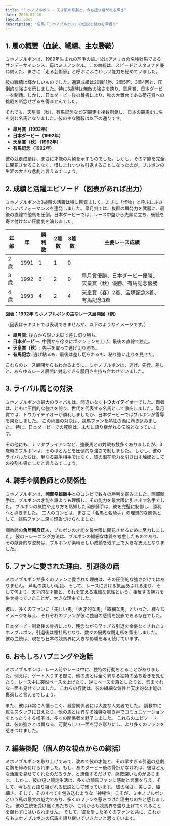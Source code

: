 ```yaml
---
title: "ミホノブルボン - 天才肌の悲劇と、今も語り継がれる輝き"
date: 2025-07-10
layout: post
description: "名馬『ミホノブルボン』の伝説と魅力を深堀り"
---
```


## 1. 馬の概要（血統、戦績、主な勝鞍）

ミホノブルボンは、1989年生まれの芦毛の雄。父はアメリカの名種牡馬であるサンデーサイレンス、母はミスアンクル。この血統は、スピードとスタミナを兼ね備えた、まさに「走る芸術家」と呼ぶにふさわしい能力を秘めていました。  

彼の戦績は輝かしいものでした。通算成績は20戦11勝、2着5回、3着4回と、圧倒的な強さを示しました。特に3歳時は無敵の強さを誇り、皐月賞、日本ダービーを制覇。しかし、日本ダービー後の骨折により、秋の大舞台である菊花賞への挑戦を断念せざるを得ませんでした。  

それでも、天皇賞（秋）、有馬記念などG1競走を複数制覇し、日本の競馬史に名を刻む名馬となりました。彼の主な勝鞍は以下の通りです。

* **皐月賞（1992年）**
* **日本ダービー（1992年）**
* **天皇賞（秋）（1992年）**
* **有馬記念（1992年）**

彼の競走成績は、まさに才能の片鱗を示すものでした。しかし、その才能を完全に開花させることなく、惜しまれつつも引退することになったのが、ブルボンの生涯の大きな悲劇と言えるでしょう。


## 2. 成績と活躍エピソード（図表があれば出力）

ミホノブルボンの3歳時の活躍は特に目覚ましく、まさに「怪物」と呼ぶにふさわしいパフォーマンスを連発しました。皐月賞では、抜群の瞬発力を武器に、最後の直線で他馬を圧倒。日本ダービーでは、レース中盤から先頭に立ち、後続を寄せ付けない圧勝劇を演じました。

| 年齢 | 年 | 勝利数 | 2着数 | 3着数 | 主要レース成績 |
|---|---|---|---|---|---|
| 2歳 | 1991 | 1 | 1 | 0 |  |
| 3歳 | 1992 | 6 | 2 | 0 | 皐月賞優勝、日本ダービー優勝、天皇賞（秋）優勝、有馬記念優勝 |
| 4歳 | 1993 | 4 | 2 | 4 | 天皇賞（春）2着、宝塚記念3着、有馬記念3着 |


**図表：1992年 ミホノブルボンの主なレース展開図（例）**

（図表はテキストでは表現できませんが、以下のようなイメージです。）

* **皐月賞:** 後方から鋭い末脚で差し切り勝ち。
* **日本ダービー:** 中団から徐々にポジションを上げ、最後の直線で独走。
* **天皇賞（秋）:** 先手を取って逃げ切り勝ち。
* **有馬記念:** 逃げ粘るも、最後は差し切られるも、粘り強い走りを見せた。

これらのレース展開からもわかるように、ミホノブルボンは、逃げ、先行、差しと、あらゆるレース展開に対応できる器用さを持ち合わせていました。


## 3. ライバル馬との対決

ミホノブルボンの最大のライバルは、間違いなく**トウカイテイオー**でした。両者は、ともに圧倒的な強さを誇り、世代を代表する名馬として激突しました。皐月賞では、トウカイテイオーが勝利しましたが、日本ダービーではブルボンが雪辱を果たしました。  この両雄の対決は、競馬ファンを熱狂の渦に巻き込みました。  特に、日本ダービーでの死闘は、未だに語り継がれる伝説となっています。  

その他にも、ナリタブライアンなど、強豪馬との対戦も数多くありましたが、3歳時のブルボンは、そのほとんどを圧倒的な強さで制しました。  しかし、彼のライバルたちは、単なる競争相手ではなく、彼の潜在能力を引き出す触媒としての役割も果たしたと言えるでしょう。


## 4. 騎手や調教師との関係性

ミホノブルボンは、**岡部幸雄騎手**とのコンビで数々の勝利を掴みました。岡部騎手は、ブルボンの才能を誰よりも理解し、その能力を最大限に引き出す名手でした。  ブルボンの気性や走り方を熟知した岡部騎手は、彼を完璧に制御し、勝利へと導きました。  二人のコンビは、まさに「名馬と名騎手」の理想的な関係として、競馬ファンに深く印象づけられました。

調教師の**角居勝彦氏**も、ブルボンの才能を最大限に開花させるために尽力しました。  彼のトレーニング方法は、ブルボンの繊細な体質を考慮したものであり、その献身的な姿勢は、ブルボンが素晴らしい成績を残す上で大きな支えとなりました。


## 5. ファンに愛された理由、引退後の話

ミホノブルボンが多くのファンに愛された理由は、その圧倒的な強さだけではありません。  芦毛の美しい毛色、そして、レースにおける気品あふれる走り、そして何より、天才的な才能と、それを支える繊細な気性という、相反する魅力を併せ持っていたことが、大きな理由でした。  

彼は、多くのファンに「美しい馬」「天才的な馬」「繊細な馬」といった、様々なイメージを与え、それぞれのファンが彼に独自の感情を投影できる存在でした。  

日本ダービー制覇後の骨折により、残念ながら早すぎる引退を余儀なくされたミホノブルボン。引退後は種牡馬となり、数々の優秀な競走馬を輩出しました。  彼の血統は、現在も日本の競馬界に大きな影響を与え続けています。


## 6. おもしろハプニングや逸話

ミホノブルボンは、レース前やレース中に、独特の行動をとることがありました。例えば、ゲート入りする際に、他の馬とは全く異なる独特の落ち着きを見せたり、レース中に突然ペースを上げたり、逆にペースを落としたりと、気まぐれな一面も見せていました。  これらの行動は、彼の繊細な気性と天才的な才能の裏返しと言えるでしょう。

また、彼は非常に人懐っこく、厩舎関係者には大変な人気者でした。  調教中に厩舎スタッフに甘えたり、他の馬とは異なる独特な鳴き声でコミュニケーションをとったりする様子は、多くの関係者を魅了しました。  これらのエピソードは、彼の強さとは異なる、可愛らしい一面を浮き彫りにし、より多くのファンを惹きつけました。


## 7. 編集後記（個人的な視点からの総括）

ミホノブルボンを取り上げてみて、改めて彼の才能と、その早すぎる引退の悲劇に胸を締め付けられました。もし、あのダービー後の骨折がなければ、彼はどんな活躍を見せてくれたのだろうか、と想像するだけで、感慨深いものがあります。  しかし、彼の短い競走生活は、多くの競馬ファンに感動と興奮を与え、そして、今もなお語り継がれる伝説として残っています。  彼の強さ、美しさ、繊細さ、そして、そのすべてを包み込むような「神秘性」こそが、ミホノブルボンという馬の最大の魅力であり、多くのファンを惹きつけた理由なのだと感じました。  彼の血統を受け継ぐ馬たちが、これからも競馬界を盛り上げてくれることを願わずにはいられません。  そして、彼を愛した多くのファンと共に、これからもミホノブルボンの伝説を語り継いでいきたいと思っています。
